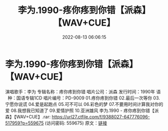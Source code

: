 ﻿---
title: 李为.1990-疼你疼到你错【派森】【WAV+CUE】
date: 2022-08-13 06:06:15
categories: WAV车载音乐、镜像
tags: 华语中文
---
# 李为.1990-疼你疼到你错【派森】【WAV+CUE】

演唱歌手：李为
专辑名称：疼你疼到你错
唱片公司：派森
发行时间：1990年
语    种：国语专辑1CD
唱片编号：PD-9009
01.疼你疼到你错
02.最后一次等你
03.宁愿你说谎
04.爱是起跑点
05.可不可以
06.彩色的梦
07.不要用时间计算我对你的爱
08.我想我已知道了
09.爱情护照
10.亚洲雄风
李为.1990 - 疼你疼到你错【派森】【WAV+CUE】.rar:
https://url27.ctfile.com/f/9388027-647776096-517959?p=559675
(访问密码: 559675)
原文：[链接](https://blog.sina.com.cn/s/blog_1647c7e7601030yu3.html)
